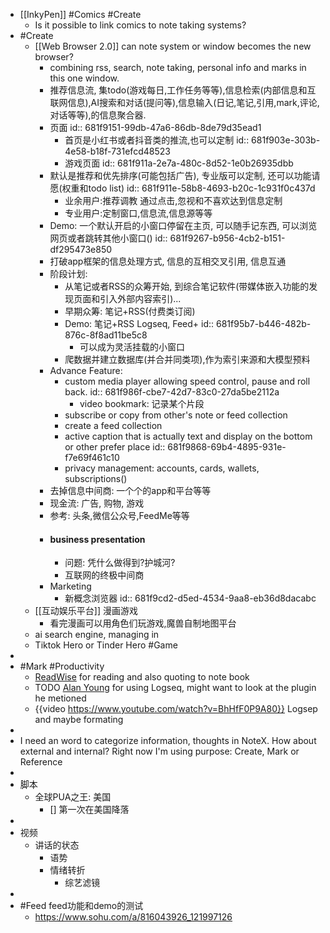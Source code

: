 - [[InkyPen]] #Comics #Create
	- Is it possible to link comics to note taking systems?
- #Create
	- [[Web Browser 2.0]] can note system or window becomes the new browser?
		- combining rss, search, note taking, personal info and marks in this one window.
		- 推荐信息流, 集todo(游戏每日,工作任务等等),信息检索(内部信息和互联网信息),AI搜索和对话(提问等),信息输入(日记,笔记,引用,mark,评论,对话等等),的信息聚合器.
		- 页面
		  id:: 681f9151-99db-47a6-86db-8de79d35ead1
			- 首页是小红书或者抖音类的推流,也可以定制
			  id:: 681f903e-303b-4e58-b18f-731efcd48523
			- 游戏页面
			  id:: 681f911a-2e7a-480c-8d52-1e0b26935dbb
		- 默认是推荐和优先排序(可能包括广告), 专业版可以定制, 还可以功能请愿(权重和todo list)
		  id:: 681f911e-58b8-4693-b20c-1c931f0c437d
			- 业余用户:推荐调教 通过点击,忽视和不喜欢达到信息定制
			- 专业用户:定制窗口,信息流,信息源等等
		- Demo: 一个默认开启的小窗口停留在主页, 可以随手记东西, 可以浏览网页或者跳转其他小窗口()
		  id:: 681f9267-b956-4cb2-b151-df295473e850
		- 打破app框架的信息处理方式, 信息的互相交叉引用, 信息互通
		- 阶段计划:
			- 从笔记或者RSS的众筹开始, 到综合笔记软件(带媒体嵌入功能的发现页面和引入外部内容索引)...
			- 早期众筹: 笔记+RSS(付费类订阅)
			- Demo: 笔记+RSS Logseq, Feed+
			  id:: 681f95b7-b446-482b-876c-8f8ad11be5c8
				- 可以成为灵活挂载的小窗口
			- 爬数据并建立数据库(并合并同类项),作为索引来源和大模型预料
		- Advance Feature:
			- custom media player allowing speed control, pause and roll back.
			  id:: 681f986f-cbe7-42d7-83c0-27da5be2112a
				- video bookmark: 记录某个片段
			- subscribe or copy from other's note or feed collection
			- create a feed collection
			- active caption that is actually text and display on the bottom or other prefer place
			  id:: 681f9868-69b4-4895-931e-f7e69f461c10
			- privacy management: accounts, cards, wallets, subscriptions()
		- 去掉信息中间商: 一个个的app和平台等等
		- 现金流: 广告, 购物, 游戏
		- 参考: 头条,微信公众号,FeedMe等等
		- #### business presentation
			- 问题: 凭什么做得到?护城河?
			- 互联网的终极中间商
		- Marketing
			- 新概念浏览器
			  id:: 681f9cd2-d5ed-4534-9aa8-eb36d8dacabc
	- [[互动娱乐平台]] 漫画游戏
		- 看完漫画可以用角色们玩游戏,魔兽自制地图平台
	- ai search engine, managing in
	- Tiktok Hero or Tinder Hero #Game
-
- #Mark #Productivity
	- [ReadWise](https://readwise.io/) for reading and also quoting to note book
	- TODO [Alan Young](https://www.youtube.com/@ItsAlanYoung) for using Logseq, might want to look at the plugin he metioned
	- {{video https://www.youtube.com/watch?v=BhHfF0P9A80}} Logsep and maybe formating
-
- I need an word to categorize information, thoughts in NoteX. How about external and internal? Right now I'm using purpose: Create, Mark or Reference
-
- 脚本
	- 全球PUA之王: 美国
		- [] 第一次在美国降落
-
- 视频
	- 讲话的状态
		- 语势
		- 情绪转折
			- 综艺滤镜
-
- #Feed feed功能和demo的测试
	- https://www.sohu.com/a/816043926_121997126